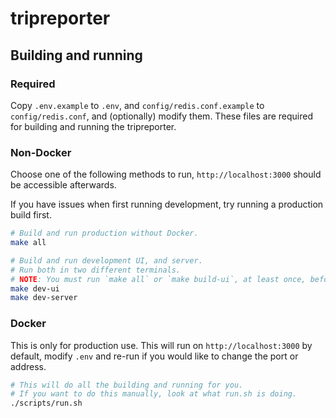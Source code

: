 # tripreporter

## Building and running

### Required

Copy `.env.example` to `.env`, and `config/redis.conf.example` to `config/redis.conf`, and (optionally) modify them. These files are required for building and running the tripreporter.

### Non-Docker

Choose one of the following methods to run, `http://localhost:3000` should be accessible afterwards.

If you have issues when first running development, try running a production build first.

```bash
# Build and run production without Docker.
make all

# Build and run development UI, and server.
# Run both in two different terminals.
# NOTE: You must run `make all` or `make build-ui`, at least once, before running `dev-server`, otherwise there will be no build cache to use for static files.
make dev-ui
make dev-server
```

### Docker

This is only for production use.
This will run on `http://localhost:3000` by default, modify `.env` and re-run if you would like to change the port or address.

```bash
# This will do all the building and running for you.
# If you want to do this manually, look at what run.sh is doing.
./scripts/run.sh
```
